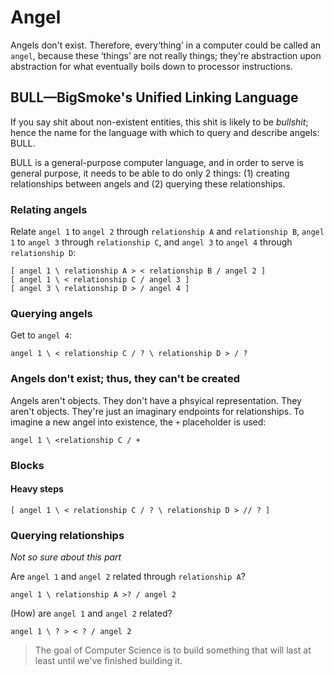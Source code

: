 # Angel

Angels don't exist. Therefore, every‘thing’ in a computer could be called an `angel`, because these ‘things’ are not really things; they're abstraction upon abstraction for what eventually boils down to processor instructions.

## BULL—BigSmoke's Unified Linking Language

If you say shit about non-existent entities, this shit is likely to be _bullshit_; hence the name for the language with which to query and describe angels: BULL.

BULL is a general-purpose computer language, and in order to serve is general purpose, it needs to be able to do only 2 things: (1) creating relationships between angels and (2) querying these relationships.

### Relating angels

Relate `angel 1` to `angel 2` through `relationship A` and `relationship B`, `angel 1` to `angel 3` through `relationship C`, and `angel 3` to `angel 4` through `relationship D`:

```
[ angel 1 \ relationship A > < relationship B / angel 2 ]
[ angel 1 \ < relationship C / angel 3 ]
[ angel 3 \ relationship D > / angel 4 ]
```

### Querying angels

Get to `angel 4`:

```
angel 1 \ < relationship C / ? \ relationship D > / ?
```

### Angels don't exist; thus, they can't be created

Angels aren't objects. They don't have a phsyical representation. They aren't objects. They're just an imaginary endpoints for relationships. To imagine a new angel into existence, the `+` placeholder is used:

```
angel 1 \ <relationship C / +
```

### Blocks

#### Heavy steps

```
[ angel 1 \ < relationship C / ? \ relationship D > // ? ]
```

### Querying relationships

*Not so sure about this part*

Are `angel 1` and `angel 2` related through `relationship A`?

```
angel 1 \ relationship A >? / angel 2
```

(How) are `angel 1` and `angel 2` related?

```
angel 1 \ ? > < ? / angel 2
```

> The goal of Computer Science is to build something that will last at least until we've finished building it.
